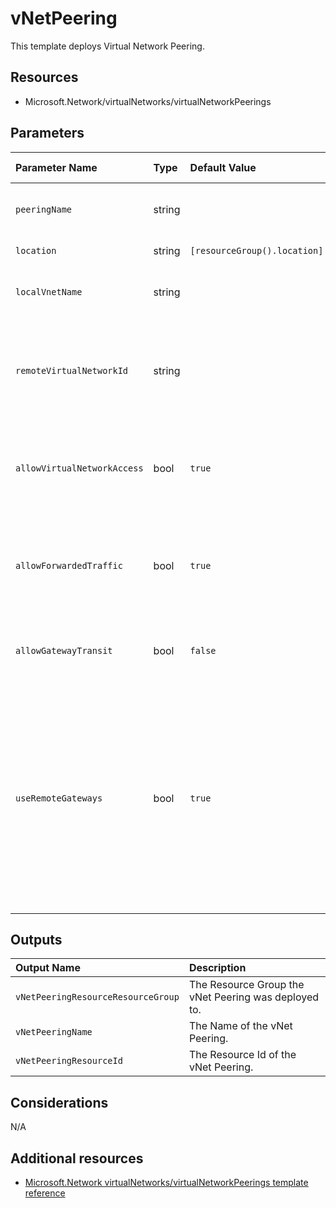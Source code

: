 # vNetPeering

This template deploys Virtual Network Peering.

## Resources

- Microsoft.Network/virtualNetworks/virtualNetworkPeerings

## Parameters

| Parameter Name | Type | Default Value | Possible values | Description |
| :-             | :-   | :-            | :-              | :-          |
| `peeringName` | string | | | Required. The Name of the virtual network peering resource.
| `location` | string | `[resourceGroup().location]` | | Optional. Location for all resources.
| `localVnetName` | string | | | Required. The Name of the Virtual Network to add the peering to.
| `remoteVirtualNetworkId` | string | | | Required. The Resource Id of the remote virtual network. The remove virtual network can be in the same or different region.
| `allowVirtualNetworkAccess` | bool | `true` | | Optional. Whether the VMs in the local virtual network space would be able to access the VMs in remote virtual network space.
| `allowForwardedTraffic` | bool | `true` | | Optional. Whether the forwarded traffic from the VMs in the local virtual network will be allowed/disallowed in remote virtual network.
| `allowGatewayTransit` | bool | `false` | |  Optional. If gateway links can be used in remote virtual networking to link to this virtual network.
| `useRemoteGateways` | bool | `true` | | Optional. If remote gateways can be used on this virtual network. If the flag is set to true, and allowGatewayTransit on remote peering is also true, virtual network will use gateways of remote virtual network for transit. Only one peering can have this flag set to true. This flag cannot be set if virtual network already has a gateway.

## Outputs

| Output Name | Description |
| :-          | :-          |
| `vNetPeeringResourceResourceGroup` | The Resource Group the vNet Peering was deployed to.
| `vNetPeeringName` | The Name of the vNet Peering.
| `vNetPeeringResourceId` | The Resource Id of the vNet Peering.

## Considerations

N/A

## Additional resources

- [Microsoft.Network virtualNetworks/virtualNetworkPeerings template reference](https://docs.microsoft.com/en-us/azure/templates/microsoft.network/2019-04-01/virtualnetworks/virtualnetworkpeerings)
